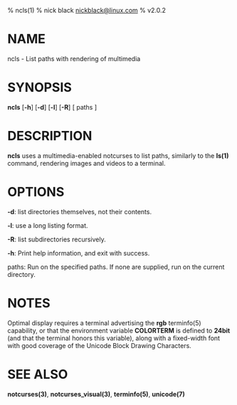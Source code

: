 % ncls(1)
% nick black <nickblack@linux.com>
% v2.0.2

# NAME

ncls - List paths with rendering of multimedia

# SYNOPSIS

**ncls** [**-h**] [**-d**] [**-l**] [**-R**] [ paths ]

# DESCRIPTION

**ncls** uses a multimedia-enabled notcurses to list paths, similarly to the
**ls(1)** command, rendering images and videos to a terminal.

# OPTIONS

**-d**: list directories themselves, not their contents.

**-l**: use a long listing format.

**-R**: list subdirectories recursively.

**-h**: Print help information, and exit with success.

paths: Run on the specified paths. If none are supplied, run on the current
directory.

# NOTES

Optimal display requires a terminal advertising the **rgb** terminfo(5)
capability, or that the environment variable **COLORTERM** is defined to
**24bit** (and that the terminal honors this variable), along with a
fixed-width font with good coverage of the Unicode Block Drawing Characters.

# SEE ALSO

**notcurses(3)**,
**notcurses_visual(3)**,
**terminfo(5)**,
**unicode(7)**

